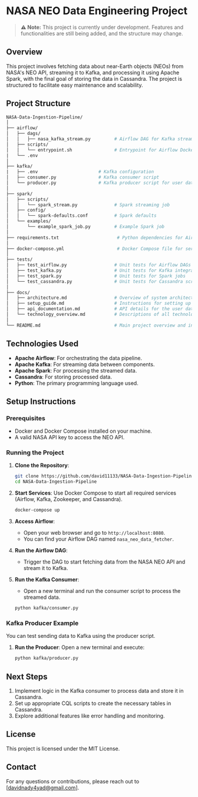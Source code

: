 # NASA NEO Data Engineering Project

> **⚠️ Note:** This project is currently under development. Features and functionalities are still being added, and the structure may change.

## Overview

This project involves fetching data about near-Earth objects (NEOs) from NASA's NEO API, streaming it to Kafka, and processing it using Apache Spark, with the final goal of storing the data in Cassandra. The project is structured to facilitate easy maintenance and scalability.

## Project Structure
```graphql
NASA-Data-Ingestion-Pipeline/
│
├── airflow/
│   ├── dags/
│   │   ├── nasa_kafka_stream.py         # Airflow DAG for Kafka streaming
│   ├── scripts/
│   │   └── entrypoint.sh                # Entrypoint for Airflow Docker container 
|   └── .env
│
├── kafka/
|   ├── .env                       # Kafka configuration
│   ├── consumer.py                # Kafka consumer script          
│   └── producer.py                # Kafka producer script for user data                           
│
├── spark/
│   ├── scripts/
│   │   └── spark_stream.py              # Spark streaming job
│   ├── config/
│   │   └── spark-defaults.conf          # Spark defaults
│   └── examples/
│       └── example_spark_job.py         # Example Spark job
│
├── requirements.txt                      # Python dependencies for Airflow
│
├── docker-compose.yml                    # Docker Compose file for services
│
├── tests/
│   ├── test_airflow.py                  # Unit tests for Airflow DAGs
│   ├── test_kafka.py                    # Unit tests for Kafka integration
│   ├── test_spark.py                    # Unit tests for Spark jobs
│   └── test_cassandra.py                # Unit tests for Cassandra scripts
│
├── docs/
│   ├── architecture.md                  # Overview of system architecture
│   ├── setup_guide.md                   # Instructions for setting up the project
│   ├── api_documentation.md             # API details for the user data endpoint
│   └── technology_overview.md           # Descriptions of all technologies used
│
└── README.md                            # Main project overview and instructions

```

## Technologies Used

- **Apache Airflow**: For orchestrating the data pipeline.
- **Apache Kafka**: For streaming data between components.
- **Apache Spark**: For processing the streamed data.
- **Cassandra**: For storing processed data.
- **Python**: The primary programming language used.

## Setup Instructions

### Prerequisites

- Docker and Docker Compose installed on your machine.
- A valid NASA API key to access the NEO API.

### Running the Project

1. **Clone the Repository**:
   ```bash
   git clone https://github.com/david11133/NASA-Data-Ingestion-Pipeline
   cd NASA-Data-Ingestion-Pipeline
   ```

2. **Start Services**:
   Use Docker Compose to start all required services (Airflow, Kafka, Zookeeper, and Cassandra).
   ```bash
   docker-compose up
   ```

3. **Access Airflow**:
   - Open your web browser and go to `http://localhost:8080`.
   - You can find your Airflow DAG named `nasa_neo_data_fetcher`.

4. **Run the Airflow DAG**:
   - Trigger the DAG to start fetching data from the NASA NEO API and stream it to Kafka.

5. **Run the Kafka Consumer**:
   - Open a new terminal and run the consumer script to process the streamed data.
   ```bash
   python kafka/consumer.py
   ```

### Kafka Producer Example

You can test sending data to Kafka using the producer script.

1. **Run the Producer**:
   Open a new terminal and execute:
   ```bash
   python kafka/producer.py
   ```

## Next Steps

1. Implement logic in the Kafka consumer to process data and store it in Cassandra.
2. Set up appropriate CQL scripts to create the necessary tables in Cassandra.
3. Explore additional features like error handling and monitoring.

## License

This project is licensed under the MIT License.

## Contact

For any questions or contributions, please reach out to [davidnady4yad@gmail.com].